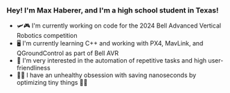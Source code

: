 ### Hey! I'm Max Haberer, and I'm a high school student in Texas! <br/>

- 🛩🎮 I'm currently working on code for the 2024 Bell Advanced Vertical Robotics competition <br/>
- 🖥 I'm currently learning C++ and working with PX4, MavLink, and QGroundControl as part of Bell AVR <br/>
- 💬 I'm very interested in the automation of repetitive tasks and high user-friendliness <br/>
- 👨‍💻 I have an unhealthy obsession with saving nanoseconds by optimizing tiny things 🤷‍♂️<br/>

<!--
Draft:
Add contact info to readme?

-->
<!--
Default Stuff:

**Jurassic001/Jurassic001** is a ✨ _special_ ✨ repository because its `README.md` (this file) appears on your GitHub profile.

Here are some ideas to get you started:

- 🔭 I’m currently working on ...
- 🌱 I’m currently learning ...
- 👯 I’m looking to collaborate on ...
- 🤔 I’m looking for help with ...
-  Ask me about ...
- 📫 How to reach me: ...
- 😄 Pronouns: ...
- ⚡ Fun fact: ...
-->
